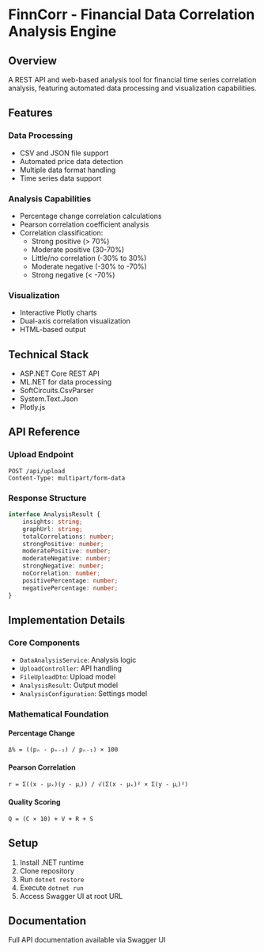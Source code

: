 # FinnCorr - Financial Data Correlation Analysis Engine

## Overview
A REST API and web-based analysis tool for financial time series correlation analysis, featuring automated data processing and visualization capabilities.

## Features

### Data Processing
- CSV and JSON file support
- Automated price data detection
- Multiple data format handling
- Time series data support

### Analysis Capabilities
- Percentage change correlation calculations
- Pearson correlation coefficient analysis
- Correlation classification:
  - Strong positive (> 70%)
  - Moderate positive (30-70%)
  - Little/no correlation (-30% to 30%)
  - Moderate negative (-30% to -70%)
  - Strong negative (< -70%)

### Visualization
- Interactive Plotly charts
- Dual-axis correlation visualization
- HTML-based output

## Technical Stack
- ASP.NET Core REST API
- ML.NET for data processing
- SoftCircuits.CsvParser
- System.Text.Json
- Plotly.js

## API Reference

### Upload Endpoint
```http
POST /api/upload
Content-Type: multipart/form-data
```

### Response Structure
```typescript
interface AnalysisResult {
    insights: string;
    graphUrl: string;
    totalCorrelations: number;
    strongPositive: number;
    moderatePositive: number;
    moderateNegative: number;
    strongNegative: number;
    noCorrelation: number;
    positivePercentage: number;
    negativePercentage: number;
}
```

## Implementation Details

### Core Components
- `DataAnalysisService`: Analysis logic
- `UploadController`: API handling
- `FileUploadDto`: Upload model
- `AnalysisResult`: Output model
- `AnalysisConfiguration`: Settings model

### Mathematical Foundation

#### Percentage Change
```
Δ% = ((pₙ - pₙ₋₁) / pₙ₋₁) × 100
```

#### Pearson Correlation
```
r = Σ((x - μₓ)(y - μᵧ)) / √(Σ(x - μₓ)² × Σ(y - μᵧ)²)
```

#### Quality Scoring
```
Q = (C × 10) + V + R + S
```

## Setup
1. Install .NET runtime
2. Clone repository
3. Run `dotnet restore`
4. Execute `dotnet run`
5. Access Swagger UI at root URL

## Documentation
Full API documentation available via Swagger UI
